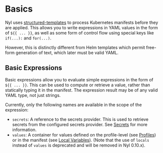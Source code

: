 # Basics

Nyl uses [structured-templates](https://pypi.org/project/structured-templates/) to process Kubernetes manifests
before they are applied. This allows you to write expressions in YAML values in the form of `${{ ... }}`, as well as
some form of control flow using special keys like `if(...):` and `for(...)`.

However, this is distinctly different from Helm templates which permit free-form generation of text, which later must
be valid YAML.

## Basic Expressions

Basic expressions allow you to evaluate simple expressions in the form of `${{ ... }}`. This can be used to compute
or retrieve a value, rather than statically typing it in the manifest. The expression result may be of any valid
YAML type, not just strings.

Currently, only the following names are available in the scope of the expression:

- `secrets`: A reference to the secrets provider. This is used to retrieve secrets from the configured secrets
  provider. See [Secrets](./secrets.md) for more information.
- `values`: A container for values defined on the profile-level (see [Profiles](../configuration/profiles.md)) or in the
  manifest (see [Local Variables](./locals.md)). (Note that the use of `locals` instead of `values` is deprecated and
  will be removed in Nyl 0.10.x).
